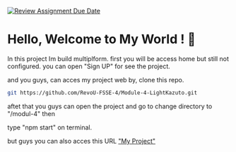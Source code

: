 [![Review Assignment Due Date](https://classroom.github.com/assets/deadline-readme-button-24ddc0f5d75046c5622901739e7c5dd533143b0c8e959d652212380cedb1ea36.svg)](https://classroom.github.com/a/YS8Z4-23)

# Hello, Welcome to My World ! 👋

In this project Im build multiplform. first you will be access home but still not configured. you can open "Sign UP" for see the project.

and you guys, can acces my project web by, clone this repo.

```bash
git https://github.com/RevoU-FSSE-4/Module-4-LightKazuto.git
```

aftet that you guys can open the project and go to change directory to "/modul-4" then

type "npm start" on terminal.

but guys you can also acces this URL ["My Project"](https://subtle-blancmange-4131a5.netlify.app/)
